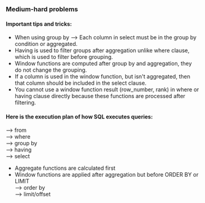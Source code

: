 ### Medium-hard problems  

#### Important tips and tricks:
* When using group by --> Each column in select must be in the group by condition or aggregated.
* Having is used to filter groups after aggregation unlike where clause, which is used to filter before grouping.
* Window functions are computed after group by and aggregation, they do not change the grouping.
* If a column is used in the window function, but isn't aggregated, then that column should be included in the select clause.
* You cannot use a window function result (row_number, rank) in where or having clause directly because these functions are processed after filtering.

#### Here is the execution plan of how SQL executes queries: 
--> from  
--> where  
--> group by  
--> having  
--> select  
  * Aggregate functions are calculated first    
  * Window functions are applied after aggregation but before ORDER BY or LIMIT    
--> order by  
--> limit/offset  

